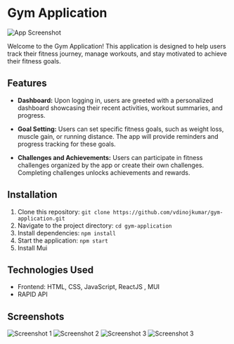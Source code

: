 # Gym Application

![App Screenshot](https://github.com/vdinojkumar/Gym-Application/blob/main/1.png)

Welcome to the Gym Application! This application is designed to help users track their fitness journey, manage workouts, and stay motivated to achieve their fitness goals.

## Features

- **Dashboard:** Upon logging in, users are greeted with a personalized dashboard showcasing their recent activities, workout summaries, and progress.

- **Goal Setting:** Users can set specific fitness goals, such as weight loss, muscle gain, or running distance. The app will provide reminders and progress tracking for these goals.

- **Challenges and Achievements:** Users can participate in fitness challenges organized by the app or create their own challenges. Completing challenges unlocks achievements and rewards.

## Installation

1. Clone this repository: `git clone https://github.com/vdinojkumar/gym-application.git`
2. Navigate to the project directory: `cd gym-application`
3. Install dependencies: `npm install`
4. Start the application: `npm start`
5. Install Mui

## Technologies Used

- Frontend: HTML, CSS, JavaScript, ReactJS , MUI
- RAPID API

## Screenshots

![Screenshot 1](https://github.com/vdinojkumar/Gym-Application/blob/main/2.png)
![Screenshot 2](https://github.com/vdinojkumar/Gym-Application/blob/main/3.png)
![Screenshot 3](https://github.com/vdinojkumar/Gym-Application/blob/main/4.png)
![Screenshot 3](https://github.com/vdinojkumar/Gym-Application/blob/main/5.png)
